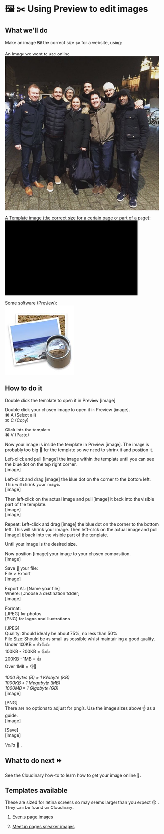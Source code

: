 # 🖼️ ✂️️ Using Preview to edit images

## What we’ll do
Make an image 🖼️ the correct size ✂️️ for a website, using:

An Image we want to use online:<br>
![Group of Red Badger emloyees in Krakow at night](https://github.com/redbadger/websites-guide/blob/images/assets/edit-image-03.png "Group of Red Badger emloyees in Krakow at night")

A Template image (the correct size for a certain page or part of a page):<br>
![Black rectangle template](https://github.com/redbadger/websites-guide/blob/images/assets/edit-image-14.png "Black rectangle template")

Some software (Preview):<br>
![Logo for Preview software](https://github.com/redbadger/websites-guide/blob/images/assets/edit-image-05.jpg "Logo for Preview software")

## How to do it
Double click the template to open it in Preview [image]

Double click your chosen image to open it in Preview [image].<br>
⌘ A (Select all)<br>
⌘ C (Copy)

Click into the template<br>
⌘ V (Paste)

Now your image is inside the template in Preview [image]. The image is probably too big 🎪 for the template so we need to shrink it and position it.

Left-click and pull [image] the image within the template until you can see the blue dot on the top right corner.<br>
[image]

Left-click and drag [image] the blue dot on the corner to the bottom left. This will shrink your image.<br>
[image]

Then left-click on the actual image and pull [image] it back into the visible part of the template.<br>
[image]<br>
[image]

Repeat: Left-click and drag [image] the blue dot on the corner to the bottom left. This will shrink your image.
Then left-click on the actual image and pull [image] it back into the visible part of the template.

Until your image is the desired size. 

Now position [image] your image to your chosen composition.<br>
[image]

Save 💾 your file:<br>
File > Export<br>
[image]

Export As: [Name your file]<br>
Where: [Choose a destination folder]<br>
[image]

Format: <br>
[JPEG] for photos<br>
[PNG] for logos and illustrations

[JPEG]<br>
Quality: Should ideally be about 75%, no less than 50%<br>
File Size: Should be as small as possible whilst maintaining a good quality.<br> 
Under 100KB = 👍👍👍<br>
100KB - 200KB = 👍👍<br>
200KB - 1MB = 👍<br>
Over 1MB = 👎🚨

_1000 Bytes (B) = 1 Kilobyte (KB)_<br>
_1000KB = 1 Megabyte (MB)_<br>
_1000MB = 1 Gigabyte (GB)_<br>
[image]

[PNG]<br>
There are no options to adjust for png’s. Use the image sizes above ☝️️ as a guide.<br>
[image]

[Save]<br>
[image]

_Voila_ 👏 .

## What to do next ⏩
See the Cloudinary how-to to learn how to get your image online 📡.


## Templates available
These are sized for retina screens so may seems larger than you expect 😲 . They can be found on Cloudinary:

1. [Events page images](https://res.cloudinary.com/red-badger-assets/image/upload/v1488208747/events_template_uayetk.jpg)

2. [Meetup pages speaker images](https://res.cloudinary.com/red-badger-assets/image/upload/v1488208747/meetup_speakers_template_dpvm0s.jpg)
